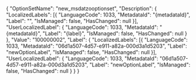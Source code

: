 {
    "OptionSetName": "new_msdatzooptionset",
    "Description": {
        "LocalizedLabels": [{
            "LanguageCode": 1033,
            "MetadataId": "{metadataId}",
            "Label": "",
            "IsManaged": false,
            "HasChanged": null
        }],
        "UserLocalizedLabel": {
            "LanguageCode": 1033,
            "MetadataId": "{metadataId}",
            "Label": "{label}",
            "IsManaged": false,
            "HasChanged": null
        }
    },
    "Value": "100000002",
    "Label": {
        "LocalizedLabels": [{
            "LanguageCode": 1033,
            "MetadataId": "06d1a507-4d57-e911-a82a-000d3a1d5203",
            "Label": "newOptionLabel",
            "IsManaged": false,
            "HasChanged": null
        }],
        "UserLocalizedLabel": {
            "LanguageCode": 1033,
            "MetadataId": "06d1a507-4d57-e911-a82a-000d3a1d5203",
            "Label": "newOptionLabel",
            "IsManaged": false,
            "HasChanged": null
        }
    }
}
